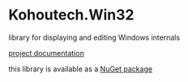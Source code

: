 # Kohoutech.Win32

library for displaying and editing Windows internals

<a href="https://kohoutech.github.io/Kohoutech.Win32/">project documentation</a><br/>

this library is available as a <a href="https://www.nuget.org/packages/Kohoutech.Win32/">NuGet package</a><br/>

